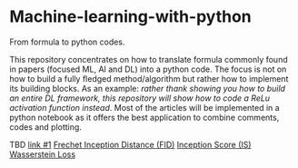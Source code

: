 # Machine-learning-with-python
From formula to python codes.

This repository concentrates on how to translate formula commonly found in papers (focused ML, AI and DL) into a python code. The focus is not on how to build a fully fledged method/algorithm but rather how to implement its building blocks. As an example: *rather thank showing you how to build an entire DL framework, this repository will show how to code a ReLu activation function instead*. Most of the articles will be implemented in a python notebook as it offers the best application to combine comments, codes and plotting.


TBD 
[link #1](https://machinelearningmastery.com/implement-machine-learning-algorithm-performance-metrics-scratch-python/)
[Frechet Inception Distance (FID)](https://machinelearningmastery.com/how-to-implement-the-frechet-inception-distance-fid-from-scratch/)
[Inception Score (IS)](https://machinelearningmastery.com/how-to-implement-the-inception-score-from-scratch-for-evaluating-generated-images/)
[Wasserstein Loss](https://machinelearningmastery.com/how-to-implement-wasserstein-loss-for-generative-adversarial-networks/)
